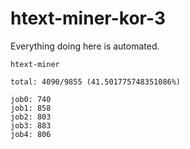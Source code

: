 # htext-miner-kor-3

Everything doing here is automated.

```
htext-miner

total: 4090/9855 (41.501775748351086%)

job0: 740
job1: 858
job2: 803
job3: 883
job4: 806
```